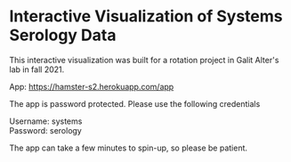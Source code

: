 # Interactive Visualization of Systems Serology Data

This interactive visualization was built for a rotation project in Galit Alter's lab in fall 2021. 

App: https://hamster-s2.herokuapp.com/app

The app is password protected. Please use the following credentials

Username: systems<br>
Password: serology

The app can take a few minutes to spin-up, so please be patient. 
